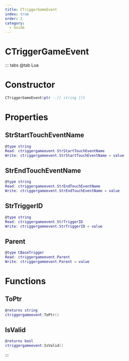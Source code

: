 ```yaml
---
title: CTriggerGameEvent
index: true
order: 2
category:
  - Guide
---
```


# CTriggerGameEvent

::: tabs
@tab Lua
# Constructor
```lua
CTriggerGameEvent(ptr --[[ string ]])
```
# Properties
## StrStartTouchEventName 
```lua
@type string
Read: ctriggergameevent.StrStartTouchEventName
Write: ctriggergameevent.StrStartTouchEventName = value
```
## StrEndTouchEventName 
```lua
@type string
Read: ctriggergameevent.StrEndTouchEventName
Write: ctriggergameevent.StrEndTouchEventName = value
```
## StrTriggerID 
```lua
@type string
Read: ctriggergameevent.StrTriggerID
Write: ctriggergameevent.StrTriggerID = value
```
## Parent 
```lua
@type CBaseTrigger
Read: ctriggergameevent.Parent
Write: ctriggergameevent.Parent = value
```
# Functions
## ToPtr
```lua
@returns string
ctriggergameevent:ToPtr()
```
## IsValid
```lua
@returns bool
ctriggergameevent:IsValid()
```

:::